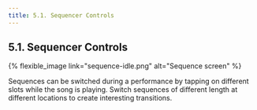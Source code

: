 ```yaml
---
title: 5.1. Sequencer Controls
---
```


## 5.1. Sequencer Controls

{% flexible_image link="sequence-idle.png" alt="Sequence screen" %}

Sequences can be switched during a performance by tapping on different slots while the song is playing. Switch sequences of different length at different locations to create interesting transitions.
